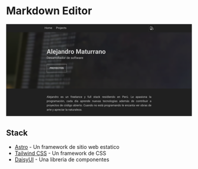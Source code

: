 # Markdown Editor

![thumbnail](./doc/thumb.png)

## Stack

- [Astro](https://astro.build/) - Un framework de sitio web estatico
- [Tailwind CSS](https://tailwindcss.com/) - Un framework de CSS
- [DaisyUI](https://daisyui.com/) - Una libreria de componentes
